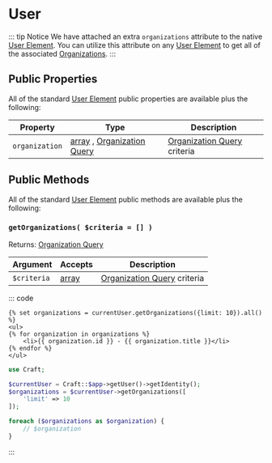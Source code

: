 # User

::: tip Notice
We have attached an extra `organizations` attribute to the native [User Element].  You can utilize this attribute on any [User Element] to get all of the associated [Organizations].
:::

## Public Properties
All of the standard [User Element](https://docs.craftcms.com/api/v3/craft-elements-user.html#public-properties) public properties are available plus the following:

| Property              | Type                                  | Description
| --------------------- | ------------------------------------- | ---------------------------------------------------------------------------------
| `organization`        | [array] , [Organization Query]        | [Organization Query] criteria


## Public Methods
All of the standard [User Element](https://docs.craftcms.com/api/v3/craft-elements-user.html#public-methods) public methods are available plus the following:

### `getOrganizations( $criteria = [] )` 

Returns: [Organization Query]

| Argument          | Accepts                   | Description
| ----------        | ----------                | ----------
| `$criteria`       | [array]                   | [Organization Query] criteria

::: code
```twig
{% set organizations = currentUser.getOrganizations({limit: 10}).all() %}
<ul>
{% for organization in organizations %}
    <li>{{ organization.id }} - {{ organization.title }}</li>
{% endfor %}
</ul>
```

```php
use Craft;

$currentUser = Craft::$app->getUser()->getIdentity();
$organizations = $currentUser->getOrganizations([
    'limit' => 10
]);

foreach ($organizations as $organization) {
    // $organization
}
```
:::

[integer]: http://www.php.net/language.types.integer
[string]: http://www.php.net/language.types.string
[null]: http://www.php.net/language.types.null
[array]: http://www.php.net/language.types.array

[Active Record]: https://www.yiiframework.com/doc/api/2.0/yii-db-activerecord "Active Record"
[User Element]: https://docs.craftcms.com/api/v3/craft-elements-user.html "User Element"

[Organization Query]: ../queries/organization.md
[Organizations]: organization.md